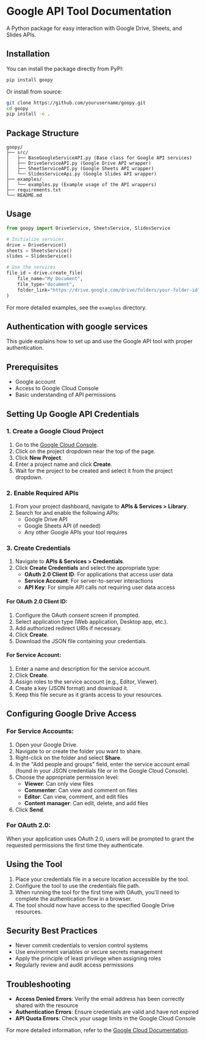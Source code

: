 # Google API Tool Documentation

A Python package for easy interaction with Google Drive, Sheets, and Slides APIs.

## Installation

You can install the package directly from PyPI:

```bash
pip install goopy
```

Or install from source:

```bash
git clone https://github.com/yourusername/goopy.git
cd goopy
pip install -e .
```

## Package Structure

```text
goopy/
├── src/
│   ├── BaseGoogleServiceAPI.py (Base class for Google API services)
│   ├── DriveServiceAPI.py (Google Drive API wrapper)
│   ├── SheetServiceAPI.py (Google Sheets API wrapper)
│   └── SlidesServiceApi.py (Google Slides API wrapper)
├── examples/
│   └── examples.py (Example usage of the API wrappers)
├── requirements.txt
└── README.md
```

## Usage

```python
from goopy import DriveService, SheetsService, SlidesService

# Initialize services
drive = DriveService()
sheets = SheetsService()
slides = SlidesService()

# Use the services
file_id = drive.create_file(
    file_name="My Document", 
    file_type="document",
    folder_link="https://drive.google.com/drive/folders/your-folder-id"
)
```

For more detailed examples, see the `examples` directory.

## Authentication with google services

This guide explains how to set up and use the Google API tool with proper authentication.

## Prerequisites

- Google account
- Access to Google Cloud Console
- Basic understanding of API permissions

## Setting Up Google API Credentials

### 1. Create a Google Cloud Project

1. Go to the [Google Cloud Console](https://console.cloud.google.com/).
2. Click on the project dropdown near the top of the page.
3. Click **New Project**.
4. Enter a project name and click **Create**.
5. Wait for the project to be created and select it from the project dropdown.

### 2. Enable Required APIs

1. From your project dashboard, navigate to **APIs & Services > Library**.
2. Search for and enable the following APIs:
   - Google Drive API
   - Google Sheets API (if needed)
   - Any other Google APIs your tool requires

### 3. Create Credentials

1. Navigate to **APIs & Services > Credentials**.
2. Click **Create Credentials** and select the appropriate type:
   - **OAuth 2.0 Client ID**: For applications that access user data
   - **Service Account**: For server-to-server interactions
   - **API Key**: For simple API calls not requiring user data access

#### For OAuth 2.0 Client ID:
1. Configure the OAuth consent screen if prompted.
2. Select application type (Web application, Desktop app, etc.).
3. Add authorized redirect URIs if necessary.
4. Click **Create**.
5. Download the JSON file containing your credentials.

#### For Service Account:
1. Enter a name and description for the service account.
2. Click **Create**.
3. Assign roles to the service account (e.g., Editor, Viewer).
4. Create a key (JSON format) and download it.
5. Keep this file secure as it grants access to your resources.

## Configuring Google Drive Access

### For Service Accounts:

1. Open your Google Drive.
2. Navigate to or create the folder you want to share.
3. Right-click on the folder and select **Share**.
4. In the "Add people and groups" field, enter the service account email (found in your JSON credentials file or in the Google Cloud Console).
5. Choose the appropriate permission level:
   - **Viewer**: Can only view files
   - **Commenter**: Can view and comment on files
   - **Editor**: Can view, comment, and edit files
   - **Content manager**: Can edit, delete, and add files
6. Click **Send**.

### For OAuth 2.0:

When your application uses OAuth 2.0, users will be prompted to grant the requested permissions the first time they authenticate.

## Using the Tool

1. Place your credentials file in a secure location accessible by the tool.
2. Configure the tool to use the credentials file path.
3. When running the tool for the first time with OAuth, you'll need to complete the authentication flow in a browser.
4. The tool should now have access to the specified Google Drive resources.

## Security Best Practices

- Never commit credentials to version control systems
- Use environment variables or secure secrets management
- Apply the principle of least privilege when assigning roles
- Regularly review and audit access permissions

## Troubleshooting

- **Access Denied Errors**: Verify the email address has been correctly shared with the resource
- **Authentication Errors**: Ensure credentials are valid and have not expired
- **API Quota Errors**: Check your usage limits in the Google Cloud Console

For more detailed information, refer to the [Google Cloud Documentation](https://cloud.google.com/docs).

